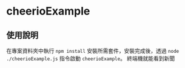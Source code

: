# cheerioExample

## 使用說明

在專案資料夾中執行 `npm install` 安裝所需套件，安裝完成後，透過 `node ./cheerioExample.js` 指令啟動 `cheerioExample`。
終端機就能看到新聞
